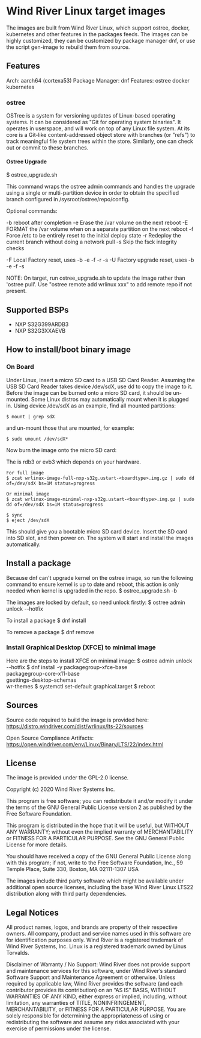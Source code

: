 # Wind River Linux target images

The images are built from Wind River Linux, which support ostree, docker, kubernetes and other features in the packages feeds. The images can be highly customized, they can be customized by package manager dnf, or use the script gen-image to rebuild them from source.

## Features
Arch: aarch64 (cortexa53)
Package Manager: dnf
Features: ostree docker kubernetes

### ostree
OSTree is a system for versioning updates of Linux-based operating
systems. It can be considered as "Git for operating system binaries".
It operates in userspace, and will work on top of any Linux file system.
At its core is a Git-like content-addressed object store with branches
(or "refs") to track meaningful file system trees within the store.
Similarly, one can check out or commit to these branches.

#### Ostree Upgrade

  $ ostree_upgrade.sh

This command wraps the ostree admin commands and handles the upgrade
using a single or multi-partition device in order to obtain the
specified branch configured in /sysroot/ostree/repo/config.

  Optional commands:

  -b   reboot after completion
  -e   Erase the /var volume on the next reboot
  -E   FORMAT the /var volume when on a separate partition on the next reboot
  -f   Force /etc to be entirely reset to the initial deploy state
  -r   Redeploy the current branch without doing a network pull
  -s   Skip the fsck integrity checks

  -F   Local Factory reset, uses -b -e -f -r -s
  -U   Factory upgrade reset, uses -b -e -f -s

NOTE: On target, run ostree_upgrade.sh to update the image rather than
'ostree pull'. Use "ostree remote add wrlinux xxx" to add remote repo
if not present.

## Supported BSPs
- NXP S32G399ARDB3
- NXP S32G3XXAEVB

## How to install/boot binary image

### On Board
Under Linux, insert a micro SD card to a USB SD Card Reader.
Assuming the USB SD Card Reader takes device /dev/sdX, use dd
to copy the image to it. Before the image can be burned onto
a micro SD card, it should be un-mounted. Some Linux distros
may automatically mount when it is plugged in. Using device
/dev/sdX as an example, find all mounted partitions:

    $ mount | grep sdX

and un-mount those that are mounted, for example:

    $ sudo umount /dev/sdX*

Now burn the image onto the micro SD card:

The <boardtype> is rdb3 or evb3 which depends on your hardware.

    For full image
    $ zcat wrlinux-image-full-nxp-s32g.ustart-<boardtype>.img.gz | sudo dd of=/dev/sdX bs=1M status=progress

    Or minimal image
    $ zcat wrlinux-image-minimal-nxp-s32g.ustart-<boardtype>.img.gz | sudo dd of=/dev/sdX bs=1M status=progress

    $ sync
    $ eject /dev/sdX

This should give you a bootable micro SD card device. Insert the SD card into
SD slot, and then power on. The system will start and install the images
automatically.

## Install a package
Because dnf can't upgrade kernel on the ostree image, so run the following
command to ensure kernel is up to date and reboot, this action is only needed
when kernel is upgraded in the repo.
    $ ostree_upgrade.sh -b

The images are locked by default, so need unlock firstly:
    $ ostree admin unlock --hotfix

To install a package
    $ dnf install <package>

To remove a package
    $ dnf remove <package>

### Install Graphical Desktop (XFCE) to minimal image
Here are the steps to install XFCE on minimal image:
    $ ostree admin unlock --hotfix
    $ dnf install -y packagegroup-xfce-base \
                     packagegroup-core-x11-base \
                     gsettings-desktop-schemas \
                     wr-themes
    $ systemctl set-default graphical.target
    $ reboot

## Sources
Source code required to build the image is provided here:
https://distro.windriver.com/dist/wrlinux/lts-22/sources

Open Source Compliance Artifacts:
https://open.windriver.com/env/Linux/Binary/LTS/22/index.html

## License
The image is provided under the GPL-2.0 license.

Copyright (c) 2020 Wind River Systems Inc.

This program is free software; you can redistribute it and/or modify it under
the terms of the GNU General Public License version 2 as published by the Free
Software Foundation.

This program is distributed in the hope that it will be useful, but WITHOUT ANY
WARRANTY; without even the implied warranty of MERCHANTABILITY or FITNESS FOR A
PARTICULAR PURPOSE. See the GNU General Public License for more details.

You should have received a copy of the GNU General Public License along with
this program; if not, write to the Free Software Foundation, Inc., 59 Temple
Place, Suite 330, Boston, MA 02111-1307 USA

The images include third party software which might be available under
additional open source licenses, including the base Wind River Linux LTS22
distribution along with third party dependencies.

## Legal Notices
All product names, logos, and brands are property of their respective owners.
All company, product and service names used in this software are for
identification purposes only. Wind River is a registered trademark of Wind River
Systems, Inc. Linux is a registered trademark owned by Linus Torvalds.

Disclaimer of Warranty / No Support: Wind River does not provide support and
maintenance services for this software, under Wind River’s standard Software
Support and Maintenance Agreement or otherwise. Unless required by applicable
law, Wind River provides the software (and each contributor provides its
contribution) on an “AS IS” BASIS, WITHOUT WARRANTIES OF ANY KIND, either
express or implied, including, without limitation, any warranties of TITLE,
NONINFRINGEMENT, MERCHANTABILITY, or FITNESS FOR A PARTICULAR PURPOSE. You are
solely responsible for determining the appropriateness of using or
redistributing the software and assume any risks associated with your exercise
of permissions under the license.
